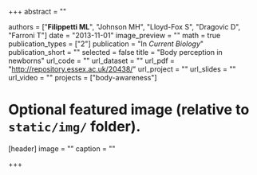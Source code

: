 +++
abstract = ""

authors = ["**Filippetti ML**", "Johnson MH", "Lloyd-Fox S", "Dragovic D", "Farroni T"]
date = "2013-11-01"
image_preview = ""
math = true
publication_types = ["2"]
publication = "In *Current Biology*"
publication_short = ""
selected = false
title = "Body perception in newborns"
url_code = ""
url_dataset = ""
url_pdf = "http://repository.essex.ac.uk/20438/"
url_project = ""
url_slides = ""
url_video = ""
projects = ["body-awareness"]

# Optional featured image (relative to `static/img/` folder).
[header]
image = ""
caption = ""

+++